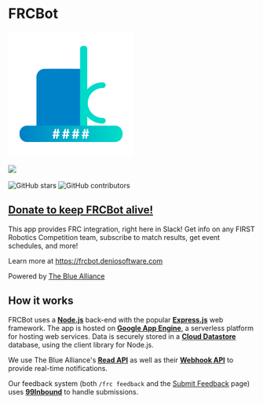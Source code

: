 # FRCBot
![FRCBot Logo](public/img/logo_256.png)

[![](https://img.shields.io/static/v1?label=Add%20to&message=Slack&color=blue&logo=slack&style=for-the-badge)](https://frcbot.deniosoftware.com/install)

![GitHub stars](https://img.shields.io/github/stars/deniosoftware/frcbot?logo=github&style=for-the-badge)
![GitHub contributors](https://img.shields.io/github/contributors/deniosoftware/frcbot?logo=github&style=for-the-badge)

## [Donate to keep FRCBot alive!](https://donorbox.org/denio-software)

This app provides FRC integration, right here in Slack! Get info on any FIRST Robotics Competition team, subscribe to match results, get event schedules, and more!<br>

<!--[<img alt="Add to Slack" height="40" width="139" src="https://platform.slack-edge.com/img/add_to_slack.png" />](https://frcbot.deniosoftware.com/install)-->

Learn more at https://frcbot.deniosoftware.com


Powered by [The Blue Alliance](https://www.thebluealliance.com)

## How it works

FRCBot uses a [**Node.js**](https://nodejs.org) back-end with the popular [**Express.js**](https://expressjs.com) web framework. The app is hosted on [**Google App Engine**](https://cloud.google.com/appengine/), a serverless platform for hosting web services. Data is securely stored in a [**Cloud Datastore**](https://cloud.google.com/datastore/) database, using the client library for Node.js.

We use The Blue Alliance's [**Read API**](https://www.thebluealliance.com/apidocs) as well as their [**Webhook API**](https://www.thebluealliance.com/apidocs/webhooks) to provide real-time notifications.

Our feedback system (both `/frc feedback` and the [Submit Feedback](https://frcbot.deniosoftware.com/support) page) uses [**99Inbound**](https://99inbound.com) to handle submissions.